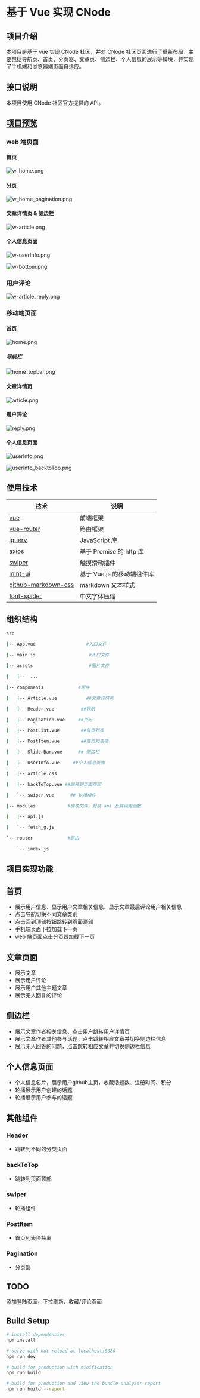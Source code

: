 # 基于 Vue 实现 CNode

## 项目介绍
本项目是基于 vue 实现 CNode 社区，并对 CNode 社区页面进行了重新布局，主要包括导航页、首页、分页器、文章页、侧边栏、个人信息的展示等模块，并实现了手机端和浏览器端页面自适应。

## 接口说明
本项目使用 CNode 社区官方提供的 API。

## [项目预览](https://sethlee23.github.io/re-cnode/)
### web 端页面
#### 首页
![w_home.png](https://i.loli.net/2019/08/11/zZt6l7IurCEVQL4.png)

#### 分页
![w_home_pagination.png](https://i.loli.net/2019/08/11/au4zXniTYRjW6yK.png)
#### 文章详情页 & 侧边栏 
![w-article.png](https://i.loli.net/2019/08/11/sYI7haBZlw6mcfK.png)
#### 个人信息页面
![w-userInfo.png](https://i.loli.net/2019/08/11/mHRfQCoKaPM3hWB.png)

![w-bottom.png](https://i.loli.net/2019/08/11/bgIGHld7MvCfcPq.png)

### 用户评论
![w-article_reply.png](https://i.loli.net/2019/08/11/4kDeRrTy9xbP8Xa.png)

### 移动端页面
#### 首页
![home.png](https://i.loli.net/2019/08/11/J7S6oTQn9fxL5pg.png)

##### 导航栏
![home_topbar.png](https://i.loli.net/2019/08/11/omDXcyxBs8jZwdH.png)

#### 文章详情页
![article.png](https://i.loli.net/2019/08/11/csVBNylJKfMWOPu.png)

#### 用户评论
![reply.png](https://i.loli.net/2019/08/11/AuRxSCHTP2nmil4.png)

#### 个人信息页面
![userInfo.png](https://i.loli.net/2019/08/11/Nb3lBmJ8Dfr59e1.png)

![userInfo_backtoTop.png](https://i.loli.net/2019/08/11/zGUuHnOTv9EsMbN.png)


## 使用技术
| 技术                                                               | 说明                         |
|--------------------------------------------------------------------|------------------------------|
| [vue](https://cn.vuejs.org/index.html)                                                            | 前端框架                     |
| [vue-router](https://router.vuejs.org/zh/)                                                         | 路由框架                     |
| [jquery](https://jquery.com/)                                      | JavaScript 库                |
| [axios](https://github.com/axios/axios)                            | 基于 Promise 的 http 库      |
| [swiper](https://www.swiper.com.cn/)                               | 触摸滑动插件                 |
| [mint-ui](https://mint-ui.github.io/#!/zh-cn)                      | 基于 Vue.js 的移动端组件库   |
| [github-markdown-css](https://github.com/sindresorhus/github-markdown-css) | markdown 文本样式   |
| [font-spider](http://font-spider.org/)                                                            |中文字体压缩                    |
## 组织结构
```bash
src

|-- App.vue                   #入口文件

|-- main.js                    #入口文件

|-- assets                     #图片文件

|   |--  ...             

|-- components             #组件

|   |-- Article.vue           ##文章详情页

|   |-- Header.vue          ##导航

|   |-- Pagination.vue     ##页码

|   |-- PostList.vue        ##首页列表

|   |-- PostItem.vue        ##首页列表项

|   |-- SliderBar.vue      ## 侧边栏

|   |-- UserInfo.vue     ##个人信息页面

|   |-- article.css 

|   |-- backToTop.vue ##跳转到页面顶部

|   `-- swiper.vue      ## 轮播组件

|-- modules            #模块文件，封装 api 及其调用函数

|   |-- api.js

|   `-- fetch_g.js

`-- router             #路由

    `-- index.js
```

## 项目实现功能
## 首页
- 展示用户信息、显示用户文章相关信息、显示文章最后评论用户相关信息
- 点击导航切换不同文章类别
- 点击回到顶部按钮跳转到页面顶部
- 手机端页面下拉加载下一页
- web 端页面点击分页器加载下一页
## 文章页面
- 展示文章
- 展示用户评论
- 展示用户其他主题文章
- 展示无人回复的评论
## 侧边栏
- 展示文章作者相关信息、点击用户跳转用户详情页
- 展示文章作者其他参与话题，点击跳转相应文章并切换侧边栏信息
- 展示无人回答的问题，点击跳转相应文章并切换侧边栏信息
## 个人信息页面
- 个人信息名片，展示用户github主页，收藏话题数、注册时间、积分
- 轮播展示用户创建的话题
- 轮播展示用户参与的话题

## 其他组件
### Header
- 跳转到不同的分类页面
### backToTop
- 跳转到页面顶部
### swiper
- 轮播组件
### PostItem
- 首页列表项抽离
### Pagination
- 分页器

## TODO
添加登陆页面，下拉刷新、收藏/评论页面
## Build Setup
``` bash
# install dependencies
npm install

# serve with hot reload at localhost:8080
npm run dev

# build for production with minification
npm run build

# build for production and view the bundle analyzer report
npm run build --report
```